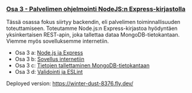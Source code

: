 ### [Osa 3 - Palvelimen ohjelmointi NodeJS:n Express-kirjastolla](https://fullstackopen.com/osa3)

Tässä osassa fokus siirtyy backendin, eli palvelimen toiminnallisuuden toteuttamiseen. 
Toteutamme Node.js:n Express-kirjastoa hyödyntäen yksinkertaisen REST-apin, 
joka tallettaa dataa MongoDB-tietokantaan. Viemme myös sovelluksemme internetiin.

- Osa 3 a: [Node.js ja Express](https://fullstackopen.com/osa3/node_js_ja_express)
- Osa 3 b: [Sovellus internetiin](https://fullstackopen.com/osa3/sovellus_internetiin)
- Osa 3 c: [Tietojen tallettaminen MongoDB-tietokantaan](https://fullstackopen.com/osa3/tietojen_tallettaminen_mongo_db_tietokantaan)
- Osa 3 d: [Validointi ja ESLint](https://fullstackopen.com/osa3/validointi_ja_es_lint)


Deployed version: https://winter-dust-8376.fly.dev/